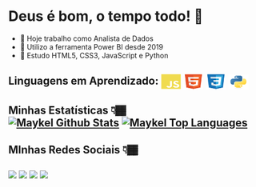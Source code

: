 <h1> Deus é bom, o tempo todo! 👋</h1>

<ul>
  <li>🔭 Hoje trabalho como Analista de Dados</li>
  <li>🌱 Utilizo a ferramenta Power BI desde 2019</li>
  <li>💬 Estudo HTML5, CSS3, JavaScript e Python</li>
</ul>  
<h2> Linguagens em Aprendizado:
  <img align="center" alt="Rafa-Js" height="30" width="40" src="https://raw.githubusercontent.com/devicons/devicon/master/icons/javascript/javascript-plain.svg">
  <img align="center" alt="Rafa-HTML" height="30" width="40" src="https://raw.githubusercontent.com/devicons/devicon/master/icons/html5/html5-original.svg">
  <img align="center" alt="Rafa-CSS" height="30" width="40" src="https://raw.githubusercontent.com/devicons/devicon/master/icons/css3/css3-original.svg">
  <img align="center" alt="Rafa-Python" height="30" width="40" src="https://raw.githubusercontent.com/devicons/devicon/master/icons/python/python-original.svg">
  <src="https://media.discordapp.net/attachments/639956127056134178/890373478988013628/Publicacoes_Instagram_1_1.png?width=676&height=67">
</h2>
  
  <h2>Minhas Estatísticas 👇🏾
    <br>
  <a href="https://github.com/maykelsantos/maykelsantos.git"><img alt="Maykel Github Stats" height="150em" src="https://github-readme-stats.vercel.app/api?username=maykelsantos&show_icons=true&count_private=true&theme=react&hide_border=true&bg_color=0D1117" /></a>
  <a href="https://github.com/maykelsantos/maykelsantos.git"><img alt="Maykel Top Languages" height="150em" src="https://github-readme-stats.vercel.app/api/top-langs/?username=maykelsantos&langs_count=8&count_private=true&layout=compact&theme=react&hide_border=true&bg_color=0D1117" /></a>
  </h2>
 
<h2>MInhas Redes Sociais 👇🏾
  <br>
  <br>
  <div>
    <a href="https://www.youtube.com/channel/UCAwQ5TFoR2FxIR08b7UvJ8g" target="external"><img src="https://img.shields.io/badge/YouTube-FF0000?style=for-the-badge&logo=youtube&logoColor=white" target="external"></a>
    <a href="https://www.instagram.com/tech.maykel/" target="external"><img src="https://img.shields.io/badge/-Instagram-%23E4405F?style=for-the-badge&logo=instagram&logoColor=white" target="external"></a>
    <a href = "mailto:eumaykelandre@gmail.com"><img src="https://img.shields.io/badge/-Gmail-%23333?style=for-the-badge&logo=gmail&logoColor=white" target="external"></a>
    <a href="https://www.linkedin.com/in/maykelandre" target="external"><img src="https://img.shields.io/badge/-LinkedIn-%230077B5?style=for-the-badge&logo=linkedin&logoColor=white" target="external"></a>
  </div>
</h2>
